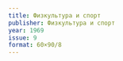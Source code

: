 ```yaml
---
title: Физкультура и спорт
publisher: Физкультура и спорт
year: 1969
issue: 9
format: 60×90/8
---
```

